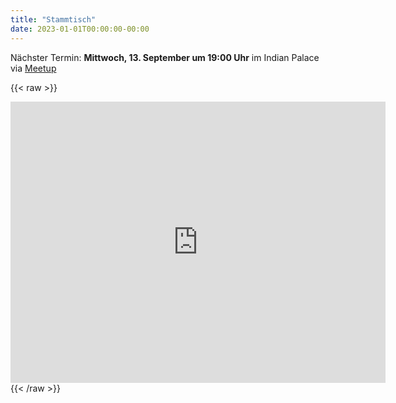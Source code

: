 ```yaml
---
title: "Stammtisch"
date: 2023-01-01T00:00:00-00:00
---
```


Nächster Termin: **Mittwoch, 13. September um 19:00 Uhr** im Indian Palace via [Meetup](https://www.meetup.com/de-DE/Linux-User-Group-Boblingen/)

{{< raw >}}
<iframe src="https://www.google.com/maps/embed?pb=!1m18!1m12!1m3!1d2632.8180266647455!2d9.006357634472515!3d48.70895901297835!2m3!1f0!2f0!3f0!3m2!1i1024!2i768!4f13.1!3m3!1m2!1s0x4799df6a31a415cf%3A0x501358c365db1afa!2sIndian%20Palace%20Sindelfingen!5e0!3m2!1sde!2sde!4v1662222622353!5m2!1sde!2sde" width="600" height="450" style="border:0;" allowfullscreen="" loading="lazy" referrerpolicy="no-referrer-when-downgrade"></iframe>
{{< /raw >}}
